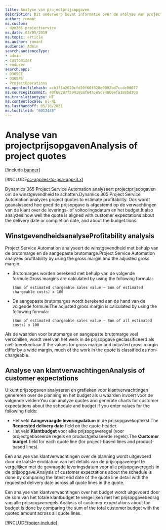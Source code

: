 ```yaml
---
title: Analyse van projectprijsopgaven
description: Dit onderwerp bevat informatie over de analyse van projectprijsopgaven.
author: rumant
ms.custom:
- dyn365-projectservice
ms.date: 03/05/2019
ms.topic: article
ms.author: rumant
audience: Admin
search.audienceType:
- admin
- customizer
- enduser
search.app:
- D365CE
- D365PS
- ProjectOperations
ms.openlocfilehash: acb3f1a2020cfd59f60f828e9092bd7ccde00077
ms.sourcegitcommit: 40f68387f594180af64a5e5c748b6efa188bd300
ms.translationtype: HT
ms.contentlocale: nl-NL
ms.lasthandoff: 05/10/2021
ms.locfileid: "6012445"
---
```

# <a name="analysis-of-project-quotes"></a><span data-ttu-id="6fd09-103">Analyse van projectprijsopgaven</span><span class="sxs-lookup"><span data-stu-id="6fd09-103">Analysis of project quotes</span></span>

[!include [banner](../includes/psa-now-project-operations.md)]

[!INCLUDE[cc-applies-to-psa-app-3.x](../includes/cc-applies-to-psa-app-3x.md)]

<span data-ttu-id="6fd09-104">Dynamics 365 Project Service Automation analyseert projectprijsopgaven om de winstgevendheid te schatten.</span><span class="sxs-lookup"><span data-stu-id="6fd09-104">Dynamics 365 Project Service Automation analyzes project quotes to estimate profitability.</span></span> <span data-ttu-id="6fd09-105">Ook wordt geanalyseerd hoe goed de prijsopgave is afgestemd op de verwachtingen van de klant over de leverings- of voltooiingsdatum en het budget.</span><span class="sxs-lookup"><span data-stu-id="6fd09-105">It also analyzes how well the quote is aligned with customer expectations about the delivery date or completion date, and about the budget.tions.</span></span>

## <a name="profitability-analysis"></a><span data-ttu-id="6fd09-106">Winstgevendheidsanalyse</span><span class="sxs-lookup"><span data-stu-id="6fd09-106">Profitability analysis</span></span>

<span data-ttu-id="6fd09-107">Project Service Automation analyseert de winstgevendheid met behulp van de brutomarge en de aangepaste brutomarge.</span><span class="sxs-lookup"><span data-stu-id="6fd09-107">Project Service Automation analyzes profitability by using the gross margin and the adjusted gross margin.</span></span>

- <span data-ttu-id="6fd09-108">Brutomarges worden berekend met behulp van de volgende formule:</span><span class="sxs-lookup"><span data-stu-id="6fd09-108">Gross margins are calculated by using the following formula:</span></span>

  `
    (Sum of estimated chargeable sales value – Sum of estimated chargeable costs) x 100
  `
- <span data-ttu-id="6fd09-109">De aangepaste brutomarges wordt berekend aan de hand van de volgende formule:</span><span class="sxs-lookup"><span data-stu-id="6fd09-109">The adjusted gross margin is calculated by using the following formula:</span></span>

  `
    (Sum of estimated chargeable sales value – Sum of all estimated costs) x 100
  `

<span data-ttu-id="6fd09-110">Als de waarden voor brutomarge en aangepaste brutomarge veel verschillen, wordt veel van het werk in de prijsopgave geclassificeerd als niet-toerekenbaar.</span><span class="sxs-lookup"><span data-stu-id="6fd09-110">If the values for gross margin and adjusted gross margin differ by a wide margin, much of the work in the quote is classified as non-chargeable.</span></span>

## <a name="analysis-of-customer-expectations"></a><span data-ttu-id="6fd09-111">Analyse van klantverwachtingen</span><span class="sxs-lookup"><span data-stu-id="6fd09-111">Analysis of customer expectations</span></span>

<span data-ttu-id="6fd09-112">U kunt prijsopgaven analyseren en grafieken voor klantverwachtingen genereren over de planning en het budget als u waarden invoert voor de volgende velden:</span><span class="sxs-lookup"><span data-stu-id="6fd09-112">You can analyze quotes and generate charts for customer expectations about the schedule and budget if you enter values for the following fields:</span></span>

- <span data-ttu-id="6fd09-113">Het veld **Aangevraagde leveringsdatum** in de prijsopgavekoptekst.</span><span class="sxs-lookup"><span data-stu-id="6fd09-113">The **Requested delivery date** field on the quote header.</span></span>
- <span data-ttu-id="6fd09-114">Het veld **Klantbudget** voor elke prijsopgaveregel (voor projectgebaseerde regels en productgebaseerde regels).</span><span class="sxs-lookup"><span data-stu-id="6fd09-114">The **Customer budget** field for each quote line (for project-based lines and product-based lines).</span></span>

<span data-ttu-id="6fd09-115">Een analyse van klantverwachtingen over de planning wordt uitgevoerd door de laatste einddatum van het details van de prijsopgaveregel te vergelijken met de gevraagde leveringsdatum voor alle prijsopgaveregels in de prijsopgave.</span><span class="sxs-lookup"><span data-stu-id="6fd09-115">Analysis of customer expectations about the schedule is done by comparing the latest end date of the quote line detail with the requested delivery date across all quote lines in the quote.</span></span>

<span data-ttu-id="6fd09-116">Een analyse van klantverwachtingen over het budget wordt uitgevoerd door de som van het totale klantbudget te vergelijken met het prijsopgavebedrag van alle prijsopgaveregels.</span><span class="sxs-lookup"><span data-stu-id="6fd09-116">Analysis of customer expectations about the budget is done by comparing the sum of the total customer budget with the quoted amount across all quote lines.</span></span>


[!INCLUDE[footer-include](../includes/footer-banner.md)]